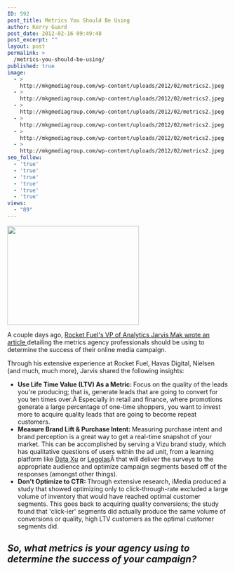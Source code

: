 ```yaml
---
ID: 592
post_title: Metrics You Should Be Using
author: Kerry Guard
post_date: 2012-02-16 09:49:48
post_excerpt: ""
layout: post
permalink: >
  /metrics-you-should-be-using/
published: true
image:
  - >
    http://mkgmediagroup.com/wp-content/uploads/2012/02/metrics2.jpeg
  - >
    http://mkgmediagroup.com/wp-content/uploads/2012/02/metrics2.jpeg
  - >
    http://mkgmediagroup.com/wp-content/uploads/2012/02/metrics2.jpeg
  - >
    http://mkgmediagroup.com/wp-content/uploads/2012/02/metrics2.jpeg
  - >
    http://mkgmediagroup.com/wp-content/uploads/2012/02/metrics2.jpeg
  - >
    http://mkgmediagroup.com/wp-content/uploads/2012/02/metrics2.jpeg
seo_follow:
  - 'true'
  - 'true'
  - 'true'
  - 'true'
  - 'true'
  - 'true'
views:
  - "89"
---
```

<img class="alignleft size-medium wp-image-598" title="metrics" src="http://mkgmediagroup.com/wp-content/uploads/2012/02/metrics1-300x225.jpg" alt="" width="300" height="225" />

A couple days ago, <a href="http://www.imediaconnection.com/article_full.aspx?id=30946" target="_blank">Rocket Fuel's VP of Analytics Jarvis Mak wrote an article </a>detailing the metrics agency professionals should be using to determine the success of their online media campaign.

Through his extensive experience at Rocket Fuel, Havas Digital, Nielsen (and much, much more), Jarvis shared the following insights:
<ul>
	<li><strong>Use Life Time Value (LTV) As a Metric: </strong>Focus on the quality of the leads you're producing; that is, generate leads that are going to convert for you ten times over.Â Especially in retail and finance, where promotions generate a large percentage of one-time shoppers, you want to invest more to acquire quality leads that are going to become repeat customers.</li>
	<li><strong>Measure Brand Lift &amp; Purchase Intent: </strong>Measuring purchase intent and brand perception is a great way to get a real-time snapshot of your market. This can be accomplished by serving a Vizu brand study, which has qualitative questions of users within the ad unit, from a learning platform like <a href="http://dataxu.com" target="_blank">Data Xu</a> or <a href="http://www.legolas-media.com/" target="_blank">Legolas</a>Â that will deliver the surveys to the appropriate audience and optimize campaign segments based off of the responses (amongst other things).</li>
	<li><strong>Don't Optimize to CTR: </strong>Through extensive research, iMedia produced a study that showed optimizing only to click-through-rate excluded a large volume of inventory that would have reached optimal customer segments. This goes back to acquiring quality conversions; the study found that 'click-ier' segments did actually produce the same volume of conversions or quality, high LTV customers as the optimal customer segments did.</li>
</ul>
<h2><em>So, what metrics is your agency using to determine the success of your campaign?</em></h2>